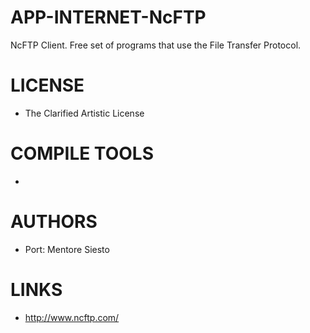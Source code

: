 APP-INTERNET-NcFTP
==================

NcFTP Client. Free set of programs that use the File Transfer Protocol.

LICENSE
===============
* The Clarified Artistic License

COMPILE TOOLS
===============
* 

AUTHORS
===============
* Port: Mentore Siesto

LINKS
===============
* http://www.ncftp.com/
